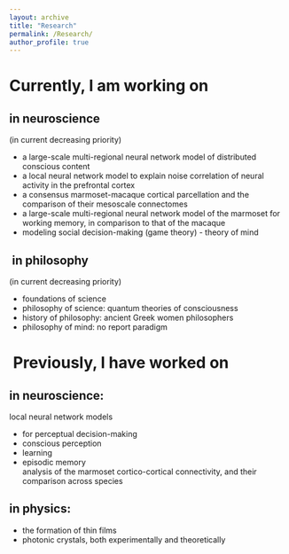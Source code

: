 ```yaml
---
layout: archive
title: "Research"
permalink: /Research/
author_profile: true
---
```



Currently, I am working on
====
 

in neuroscience
----
(in current decreasing priority)  
- a large-scale multi-regional neural network model of distributed conscious content  
- a local neural network model to explain noise correlation of neural activity in the prefrontal cortex
- a consensus marmoset-macaque cortical parcellation and the comparison of their mesoscale connectomes  
- a large-scale multi-regional neural network model of the marmoset for working   memory, in comparison to that of the macaque  
- modeling social decision-making (game theory) - theory of mind  

​
in philosophy
----
(in current decreasing priority)  
- foundations of science  
- philosophy of science: quantum theories of consciousness  
- history of philosophy: ancient Greek women philosophers  
- philosophy of mind: no report paradigm  

​
Previously, I have worked on
====


**in neuroscience:**
----
local neural network models
-  for perceptual decision-making
-  conscious perception
-  learning
-  episodic memory  
analysis of the marmoset cortico-cortical connectivity, and their comparison across species  


**in physics:**
-----
- the formation of thin films  
- photonic crystals, both experimentally and theoretically  
